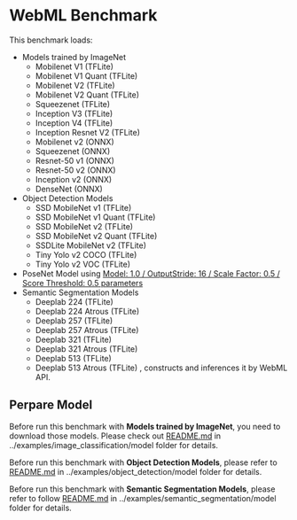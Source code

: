 WebML Benchmark
======
This benchmark loads:
-   Models trained by ImageNet
    - Mobilenet V1 (TFLite)
    - Mobilenet V1 Quant (TFLite)
    - Mobilenet V2 (TFLite)
    - Mobilenet V2 Quant (TFLite)
    - Squeezenet (TFLite)
    - Inception V3 (TFLite)
    - Inception V4 (TFLite)
    - Inception Resnet V2 (TFLite)
    - Mobilenet v2 (ONNX)
    - Squeezenet (ONNX)
    - Resnet-50 v1 (ONNX)
    - Resnet-50 v2 (ONNX)
    - Inception v2 (ONNX)
    - DenseNet (ONNX)
-   Object Detection Models
    - SSD MobileNet v1 (TFLite)
    - SSD MobileNet v1 Quant (TFLite)
    - SSD MobileNet v2 (TFLite)
    - SSD MobileNet v2 Quant (TFLite)
    - SSDLite MobileNet v2 (TFLite)
    - Tiny Yolo v2 COCO (TFLite)
    - Tiny Yolo v2 VOC (TFLite)
-   PoseNet Model using [Model: 1.0 / OutputStride: 16 / Scale Factor: 0.5 / Score Threshold: 0.5 parameters](../examples/skeleton_detection/README.md)
-   Semantic Segmentation Models
    - Deeplab 224 (TFLite)
    - Deeplab 224 Atrous (TFLite)
    - Deeplab 257 (TFLite)
    - Deeplab 257 Atrous (TFLite)
    - Deeplab 321 (TFLite)
    - Deeplab 321 Atrous (TFLite)
    - Deeplab 513 (TFLite)
    - Deeplab 513 Atrous (TFLite)
, constructs and inferences it by WebML API.

Perpare Model
-----------
Before run this benchmark with **Models trained by ImageNet**, you need to download those models. Please check out [README.md](../examples/image_classification/model/README.md) in ../examples/image_classification/model folder for details.

Before run this benchmark with **Object Detection Models**, please refer to [README.md](../examples/object_detection/model/README.md) in ../examples/object_detection/model folder for details.

Before run this benchmark with **Semantic Segmentation Models**, please refer to follow [README.md](../examples/semantic_segmentation/model/README.md) in ../examples/semantic_segmentation/model folder for details.
